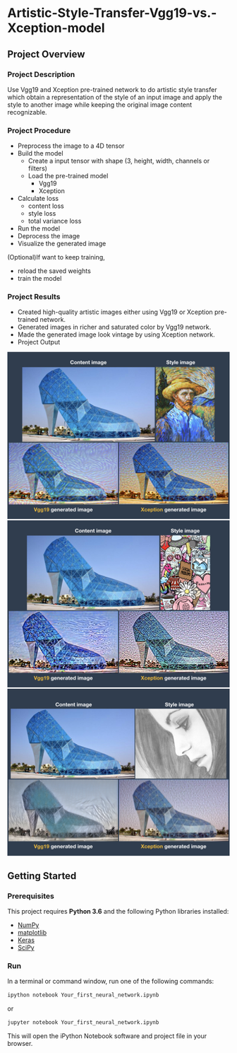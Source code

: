 # Artistic-Style-Transfer-Vgg19-vs.-Xception-model
## Project Overview
### Project Description
Use Vgg19 and Xception pre-trained network to do artistic style transfer which obtain a representation of the style of an input image and apply the style to another image while keeping the original image content recognizable.

### Project Procedure
- Preprocess the image to a 4D tensor
- Build the model
  - Create a input tensor with shape (3, height, width, channels or filters)
  - Load the pre-trained model
    - Vgg19
    - Xception
- Calculate loss
  - content loss
  - style loss
  - total variance loss
- Run the model
- Deprocess the image
- Visualize the generated image

(Optional)If want to keep training,
 - reload the saved weights
 - train the model

### Project Results
- Created high-quality artistic images either using Vgg19 or Xception pre-trained network.
- Generated images in richer and saturated color by Vgg19 network.
- Made the generated image look vintage by using Xception network. 
- Project Output

 <img src='gen_img/oil_output.jpg' width='600px'>
 <img src='gen_img/doodle_output.jpg' width='600px'>
 <img src='gen_img/sketch_output.jpg' width='600px'>


## Getting Started
### Prerequisites

This project requires **Python 3.6** and the following Python libraries installed:

- [NumPy](http://www.numpy.org/)
- [matplotlib](http://matplotlib.org/)
- [Keras](https://keras.io/)
- [SciPy](https://www.scipy.org/install.html)

### Run
In a terminal or command window, run one of the following commands:

```bash
ipython notebook Your_first_neural_network.ipynb
```  
or
```bash
jupyter notebook Your_first_neural_network.ipynb
```

This will open the iPython Notebook software and project file in your browser.
